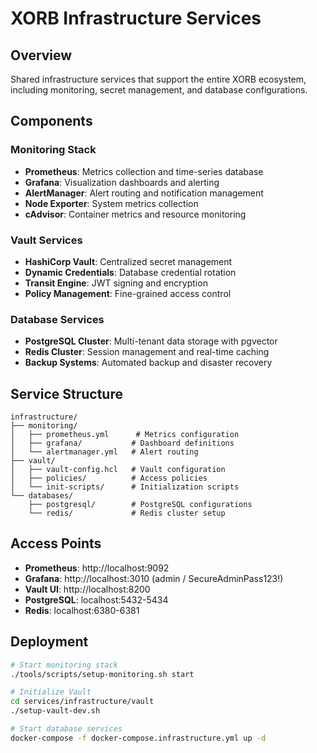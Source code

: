 # XORB Infrastructure Services

## Overview
Shared infrastructure services that support the entire XORB ecosystem, including monitoring, secret management, and database configurations.

## Components

### Monitoring Stack
- **Prometheus**: Metrics collection and time-series database
- **Grafana**: Visualization dashboards and alerting
- **AlertManager**: Alert routing and notification management
- **Node Exporter**: System metrics collection
- **cAdvisor**: Container metrics and resource monitoring

### Vault Services
- **HashiCorp Vault**: Centralized secret management
- **Dynamic Credentials**: Database credential rotation
- **Transit Engine**: JWT signing and encryption
- **Policy Management**: Fine-grained access control

### Database Services
- **PostgreSQL Cluster**: Multi-tenant data storage with pgvector
- **Redis Cluster**: Session management and real-time caching
- **Backup Systems**: Automated backup and disaster recovery

## Service Structure
```
infrastructure/
├── monitoring/
│   ├── prometheus.yml      # Metrics configuration
│   ├── grafana/           # Dashboard definitions
│   └── alertmanager.yml   # Alert routing
├── vault/
│   ├── vault-config.hcl   # Vault configuration
│   ├── policies/          # Access policies
│   └── init-scripts/      # Initialization scripts
└── databases/
    ├── postgresql/        # PostgreSQL configurations
    └── redis/             # Redis cluster setup
```

## Access Points
- **Prometheus**: http://localhost:9092
- **Grafana**: http://localhost:3010 (admin / SecureAdminPass123!)
- **Vault UI**: http://localhost:8200
- **PostgreSQL**: localhost:5432-5434
- **Redis**: localhost:6380-6381

## Deployment
```bash
# Start monitoring stack
./tools/scripts/setup-monitoring.sh start

# Initialize Vault
cd services/infrastructure/vault
./setup-vault-dev.sh

# Start database services
docker-compose -f docker-compose.infrastructure.yml up -d
```
